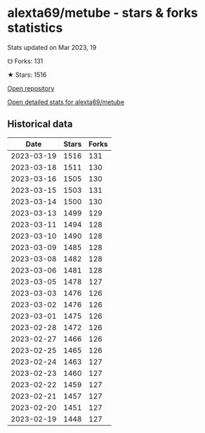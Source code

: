 # alexta69/metube - stars & forks statistics

Stats updated on Mar 2023, 19

☋ Forks: 131

★ Stars: 1516

[Open repository](https://github.com/alexta69/metube)

[Open detailed stats for alexta69/metube](https://reviewgithub.com/rep/alexta69/metube)

## Historical data
| Date | Stars | Forks |
|------|-------|-------|
| 2023-03-19 | 1516 | 131 | 
| 2023-03-18 | 1511 | 130 | 
| 2023-03-16 | 1505 | 130 | 
| 2023-03-15 | 1503 | 131 | 
| 2023-03-14 | 1500 | 130 | 
| 2023-03-13 | 1499 | 129 | 
| 2023-03-11 | 1494 | 128 | 
| 2023-03-10 | 1490 | 128 | 
| 2023-03-09 | 1485 | 128 | 
| 2023-03-08 | 1482 | 128 | 
| 2023-03-06 | 1481 | 128 | 
| 2023-03-05 | 1478 | 127 | 
| 2023-03-03 | 1476 | 126 | 
| 2023-03-02 | 1476 | 126 | 
| 2023-03-01 | 1475 | 126 | 
| 2023-02-28 | 1472 | 126 | 
| 2023-02-27 | 1466 | 126 | 
| 2023-02-25 | 1465 | 126 | 
| 2023-02-24 | 1463 | 127 | 
| 2023-02-23 | 1460 | 127 | 
| 2023-02-22 | 1459 | 127 | 
| 2023-02-21 | 1457 | 127 | 
| 2023-02-20 | 1451 | 127 | 
| 2023-02-19 | 1448 | 127 | 

